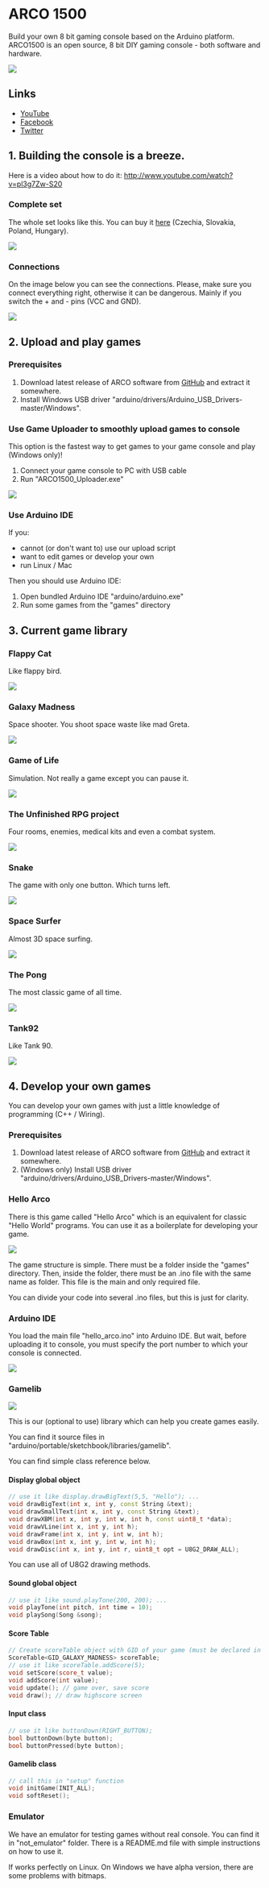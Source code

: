 # ARCO 1500

Build your own 8 bit gaming console based on the Arduino platform. ARCO1500 is an open source, 8 bit DIY gaming console - both software and hardware.

![](https://github.com/MichalSkoula/arco-1500/blob/master/assets/product.jpg)

## Links
* [YouTube](https://www.youtube.com/playlist?list=PLZWNQlcHslXWuSwxoAaJYrSB9fYc1FXUI)
* [Facebook](https://www.facebook.com/bastlime/)
* [Twitter](https://twitter.com/MichalSkoula)

## 1. Building the console is a breeze. 

Here is a video about how to do it: http://www.youtube.com/watch?v=pl3g7Zw-S20

### Complete set 

The whole set looks like this. You can buy it [here](https://www.bastlime.eu/c/36616-sady) (Czechia, Slovakia, Poland, Hungary).

![](https://github.com/MichalSkoula/arco-1500/blob/master/assets/arco1500-set.jpg)

### Connections

On the image below you can see the connections. Please, make sure you connect everything right, otherwise it can be dangerous. Mainly if you switch the + and - pins (VCC and GND).

![](https://github.com/MichalSkoula/arco-1500/blob/master/assets/arco-fritzing.png)

## 2. Upload and play games

### Prerequisites

1. Download latest release of ARCO software from [GitHub](https://github.com/MichalSkoula/arco-1500/releases) and extract it somewhere.
2. Install Windows USB driver "arduino/drivers/Arduino_USB_Drivers-master/Windows".

### Use Game Uploader to smoothly upload games to console

This option is the fastest way to get games to your game console and play (Windows only)!

1. Connect your game console to PC with USB cable
2. Run "ARCO1500_Uploader.exe"

![](https://github.com/MichalSkoula/arco-1500/blob/master/assets/arco_game_uploader.png)

### Use Arduino IDE

If you:

- cannot (or don't want to) use our upload script
- want to edit games or develop your own
- run Linux / Mac

Then you should use Arduino IDE:

1. Open bundled Arduino IDE "arduino/arduino.exe"
3. Run some games from the "games" directory

## 3. Current game library

### Flappy Cat
Like flappy bird.

![](https://github.com/MichalSkoula/arco-1500/blob/master/assets/games/flappy_cat.png)


### Galaxy Madness
Space shooter. You shoot space waste like mad Greta.

![](https://github.com/MichalSkoula/arco-1500/blob/master/assets/games/galaxy_madness.png)


### Game of Life
Simulation. Not really a game except you can pause it.

![](https://github.com/MichalSkoula/arco-1500/blob/master/assets/games/game_of_life.png)


### The Unfinished RPG project
Four rooms, enemies, medical kits and even a combat system.

![](https://github.com/MichalSkoula/arco-1500/blob/master/assets/games/rpg.png)


### Snake
The game with only one button. Which turns left.

![](https://github.com/MichalSkoula/arco-1500/blob/master/assets/games/snake.png)


### Space Surfer
Almost 3D space surfing.

![](https://github.com/MichalSkoula/arco-1500/blob/master/assets/games/space_surfer.png)


### The Pong
The most classic game of all time.

![](https://github.com/MichalSkoula/arco-1500/blob/master/assets/games/the_pong.png)


### Tank92
Like Tank 90.

![](https://github.com/MichalSkoula/arco-1500/blob/master/assets/games/tank92.png)

## 4. Develop your own games


You can develop your own games with just a little knowledge of programming (C++ / Wiring). 

### Prerequisites

1. Download latest release of ARCO software from [GitHub](https://github.com/MichalSkoula/arco-1500/releases) and extract it somewhere.
2. (Windows only) Install USB driver "arduino/drivers/Arduino_USB_Drivers-master/Windows".

### Hello Arco

There is this game called "Hello Arco" which is an equivalent for classic "Hello World" programs. You can use it as a boilerplate for developing your game.

![](https://github.com/MichalSkoula/arco-1500/blob/master/assets/hello_arco.png)

The game structure is simple. There must be a folder inside the "games" directory. Then, inside the folder, there must be an .ino file with the same name as folder. This file is the main and only required file. 

You can divide your code into several .ino files, but this is just for clarity.

### Arduino IDE

You load the main file "hello_arco.ino" into Arduino IDE. But wait, before uploading it to console, you must specify the port number to which your console is connected.

![](https://github.com/MichalSkoula/arco-1500/blob/master/assets/arduino_ide_select_port.png)

### Gamelib

![](https://github.com/MichalSkoula/arco-1500/blob/master/assets/gamelib_small.png)

This is our (optional to use) library which can help you create games easily. 

You can find it source files in "arduino/portable/sketchbook/libraries/gamelib".

You can find simple class reference below.

#### Display global object

```cpp
// use it like display.drawBigText(5,5, "Hello"); ...
void drawBigText(int x, int y, const String &text);
void drawSmallText(int x, int y, const String &text);
void drawXBM(int x, int y, int w, int h, const uint8_t *data);
void drawVLine(int x, int y, int h);
void drawFrame(int x, int y, int w, int h);
void drawBox(int x, int y, int w, int h);
void drawDisc(int x, int y, int r, uint8_t opt = U8G2_DRAW_ALL);
```

You can use all of U8G2 drawing methods. 

#### Sound global object

```cpp
// use it like sound.playTone(200, 200); ...
void playTone(int pitch, int time = 10);
void playSong(Song &song);
```

#### Score Table

```cpp
// Create scoreTable object with GID of your game (must be declared in score.h)
ScoreTable<GID_GALAXY_MADNESS> scoreTable;
// use it like scoreTable.addScore(5);
void setScore(score_t value);
void addScore(int value);
void update(); // game over, save score
void draw(); // draw highscore screen
```
#### Input class

```cpp
// use it like buttonDown(RIGHT_BUTTON);
bool buttonDown(byte button);
bool buttonPressed(byte button);
```
#### Gamelib class
```cpp
// call this in "setup" function
void initGame(INIT_ALL);
void softReset();
```

### Emulator

We have an emulator for testing games without real console. You can find it in "not_emulator" folder. There is a README.md file with simple instructions on how to use it.

If works perfectly on Linux. On Windows we have alpha version, there are some problems with bitmaps.
